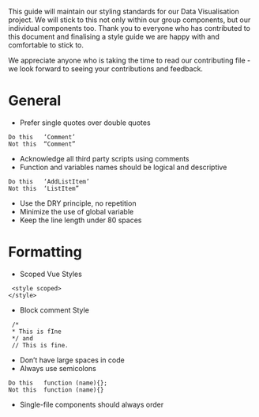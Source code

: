 This guide will maintain our styling standards for our Data Visualisation project. We will stick to this not only within our group components, but our individual components too. Thank you to everyone who has contributed to this document and finalising a style guide we are happy with and comfortable to stick to.

We appreciate anyone who is taking the time to read our contributing file -  we look forward to seeing your contributions and feedback.

# General
 
* Prefer single quotes over double quotes
```
Do this   ‘Comment’
Not this  “Comment”                               
```
* Acknowledge all third party scripts using comments 
* Function and variables names should be logical and descriptive
```
Do this   ‘AddListItem’
Not this  ‘ListItem”
```
* Use the DRY principle, no repetition
* Minimize the use of global variable
* Keep the line length under 80 spaces

# Formatting
* Scoped Vue Styles
```
 <style scoped>
</style>
```
* Block comment Style 
```
 /*
 * This is fIne 
 */ and 
 // This is fine. 
```
 * Don’t have large spaces in code
* Always use semicolons
```
Do this   function (name){}; 
Not this  function (name){}
```
* Single-file components should always order <template>, <script> and <style> tags consistently, with <style> last, because at least one of the other two is always necessary
* The attributes of elements (including components) should be ordered consistently
* Keep spaces around operators
```
Do this  a > b
Not this  a>b
```

* Place the opening bracket on the same line as the object name
```
Do this   function (name){}; 
Not this  function (name)
          {};
```
# Naming conventions
* Component names should always be multi-word
```
Do this   todo-item / TodoItem
Not this  todo
```
* Keep const values in upper case
```
Do this  const EXAMPLE_VALUE
Not this  const example_value
```
* Order of words in component names 
```
Do this  SearchButtonClear / SearchButtonRun
Not this  ClearSearchButton
```
* Use UpperCamelCase when creating component files.
```
Do this   ComponentName
Not this  componentname
```
* Use camelCase when naming objects and functions, or hyphenation when using JS
```
Do this   functionName / function-name
Not this  functionname
```

In the interest of having an open and welcoming environment, we are committed to making participation in our project and our community a harassment-free experience for everyone, regardless of age, body size, disability, ethnicity, gender expression, level of experience, nationality, personal appearance, race, religion, or sexual identity and orientation.

# Rules and regulations of behaviour
* Examples of behavior that contributes to creating a positive environment include:
* Being respectful of differing viewpoints and experiences
* Gracefully accepting constructive criticism
* Focusing on what is best for the community
* Showing empathy towards other community members
* Examples of unacceptable behavior by participants include:
* The use of sexualized language or imagery and unwelcome sexual attention or advances
* Trolling, insulting/derogatory comments, and personal or political attacks
* Public or private harassment
* Publishing others' private information, such as a physical or electronic address, without explicit permission
* Other conduct which could reasonably be considered inappropriate in a professional setting

 
